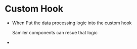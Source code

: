 # Custom Hook

- When
  Put the data processing logic into the custom hook

  Samiler components can resue that logic

- 


